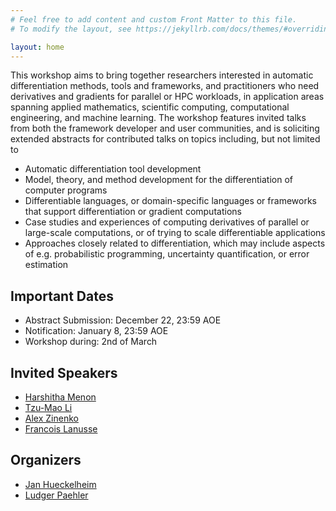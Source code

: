 ```yaml
---
# Feel free to add content and custom Front Matter to this file.
# To modify the layout, see https://jekyllrb.com/docs/themes/#overriding-theme-defaults

layout: home
---
```


This workshop aims to bring together researchers interested in automatic differentiation methods, tools and frameworks, and practitioners who need derivatives and gradients for parallel or HPC workloads, in application areas spanning applied mathematics, scientific computing, computational engineering, and machine learning. The workshop features invited talks from both the framework developer and user communities, and is soliciting extended abstracts for contributed talks on topics including, but not limited to

* Automatic differentiation tool development
* Model, theory, and method development for the differentiation of computer programs
* Differentiable languages, or domain-specific languages or frameworks that support differentiation or gradient computations
* Case studies and experiences of computing derivatives of parallel or large-scale computations, or of trying to scale differentiable applications
* Approaches closely related to differentiation, which may include aspects of e.g. probabilistic programming, uncertainty quantification, or error estimation

## Important Dates

* Abstract Submission: December 22, 23:59 AOE
* Notification: January 8, 23:59 AOE
* Workshop during: 2nd of March

## Invited Speakers

* [Harshitha Menon](http://www.harshithamenon.com)
* [Tzu-Mao Li](https://cseweb.ucsd.edu/~tzli/)
* [Alex Zinenko](https://ozinenko.com)
* [Francois Lanusse](https://flanusse.net)

## Organizers

* [Jan Hueckelheim](https://www.anl.gov/profile/jan-huckelheim)
* [Ludger Paehler](https://ludger.fyi)
